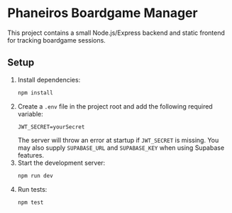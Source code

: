 # Phaneiros Boardgame Manager

This project contains a small Node.js/Express backend and static frontend for tracking boardgame sessions.

## Setup

1. Install dependencies:
   ```bash
   npm install
   ```
2. Create a `.env` file in the project root and add the following required variable:
   ```
   JWT_SECRET=yourSecret
   ```
   The server will throw an error at startup if `JWT_SECRET` is missing.
   You may also supply `SUPABASE_URL` and `SUPABASE_KEY` when using Supabase features.
3. Start the development server:
   ```bash
   npm run dev
   ```
4. Run tests:
   ```bash
   npm test
   ```